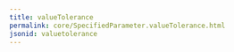 ```yaml
---
title: valueTolerance
permalink: core/SpecifiedParameter.valueTolerance.html
jsonid: valuetolerance
---
```

